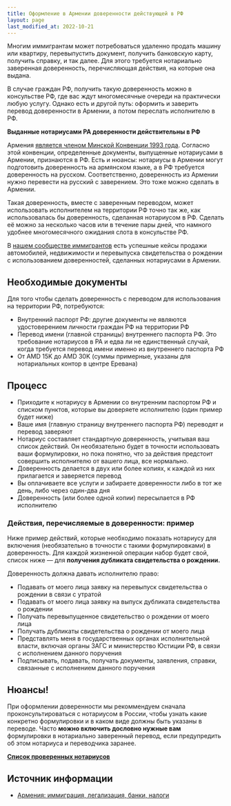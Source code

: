 ```yaml
---
title: Оформление в Армении доверенности действующей в РФ
layout: page
last_modified_at: 2022-10-21
---
```


Многим иммигрантам может потребоваться удаленно продать машину или квартиру, перевыпустить документ, получить
банковскую карту, получить справку, и так далее. Для этого требуется нотариально заверенная доверенность,
перечисляющая действия, на которые она выдана.

В случае граждан РФ, получить такую доверенность можно в консульстве РФ, где вас ждут многомесячные очереди на практически
любую услугу. Однако есть и другой путь: оформить и заверить перевод доверенности в Армении, а потом переслать исполнителю в РФ.

**Выданные нотариусами РА доверенности действительны в РФ**

Армения [является членом Минской Конвенции 1993 года](https://www.consultant.ru/document/cons_doc_LAW_5942/). Согласно
этой конвенции, определенные документы, выпущенные нотариусами в Армении, признаются в РФ. Есть и нюансы: нотариусы в
Армении могут подготовить доверенность на армянском языке, а в РФ требуется доверенность на русском. Соответственно,
доверенность из Армении нужно перевести на русский с заверением. Это тоже можно сделать в Армении.

Такая доверенность, вместе с заверенным переводом, может использовать исполнителем на территории РФ точно так же, как
использовалась бы доверенность, сделанная нотариусом в РФ. Сделать её можно за несколько часов или в течение пары дней,
что намного удобнее многомесячного ожидания слота в консульстве РФ.

В [нашем сообществе иммигрантов](https://t.me/am_banking_and_relocation_chat) есть успешные кейсы продажи автомобилей,
недвижимости и перевыпуска свидетельства о рождении с использованием доверенностей, сделанных нотариусами в Армении.

## Необходимые документы

Для того чтобы сделать доверенность с переводом для использования на территории РФ, потребуются:

- Внутренний паспорт РФ: другие документы не являются удостоверением личности граждан РФ на территории РФ
- Перевод имени (главной страницы) внутреннего паспорта РФ. Это требование нотариусов в РА и едва ли не единственный случай, когда требуется перевод имени именно из внутреннего паспорта РФ
- От AMD 15K до AMD 30K (суммы примерные, указаны для нотариальных контор в центре Еревана)

## Процесс

- Приходите к нотариусу в Армении со внутренним паспортом РФ и списком пунктов, которые вы доверяете исполнителю (один пример будет ниже)
- Ваше имя (главную страницу внутреннего паспорта РФ) переводят и перевод заверяют
- Нотариус составляет стандартную доверенность, учитывая ваш список действий. Он необязательно будет в точности использовать ваши формулировки, но пока понятно, что за действия предстоит совершить исполнителю от вашего лица, все нормально.
- Доверенность делается в двух или более копиях, к каждой из них прилагается и заверяется перевод
- Вы оплачиваете все услуги и забираете доверенности либо в тот же день, либо через один-два дня
- Доверенность (или более одной копии) пересылается в РФ исполнителю

### Действия, перечисляемые в доверенности: пример

Ниже пример действий, которые необходимо показать нотариусу для включения (необязательно в точности с такими формулировками)
в доверенность. Для каждой жизненной операции набор будет свой, список ниже — для **получения дубликата свидетельства о рождении.**

Доверенность должна давать исполнителю право:

- Подавать от моего лица заявку на перевыпуск свидетельства о рождении в связи с утратой
- Подавать от моего лица заявку на выпуск дубликата свидетельства о рождении
- Получать перевыпущенное свидетельство о рождении от моего лица
- Получать дубликаты свидетельства о рождении от моего лица
- Представлять меня в государственных органах исполнительной власти, включая органы ЗАГС и министерство Юстиции РФ, в связи с исполнением данного поручения
- Подписывать, подавать, получать документы, заявления, справки, связанные с исполнением данного поручения

## Нюансы!

При оформлении доверенности мы рекоммендуем сначала проконсультироваться с нотариусом в России, чтобы узнать какие
конкретно формулировки и в каком виде должны быть указаны в переводе. Часто **можно включить дословно нужные вам**
формулировки в нотариально заверенный перевод, если предупредить об этом нотариуса и переводчика заранее.

**[Список проверенных нотариусов](../attorneys.md)**

## Источник информации

- [Армения: иммиграция, легализация, банки, налоги](https://t.me/am_banking_and_residency)
